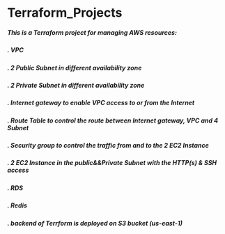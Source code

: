 # Terraform_Projects

##### This is a Terraform project for managing AWS resources:

##### \. VPC

##### \. 2 Public Subnet in different availability zone

##### \. 2 Private Subnet in different availability zone

##### \. Internet gateway to enable VPC access to or from the Internet

##### \. Route Table to control the route between Internet gateway, VPC and 4 Subnet

##### \. Security group to control the traffic from and to the 2 EC2 Instance

##### \. 2 EC2 Instance in the public&&Private Subnet with the HTTP(s) & SSH access

##### \. RDS

##### \. Redis

##### \. backend of Terrform is deployed on S3 bucket (us-east-1)
